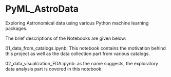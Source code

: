 # PyML_AstroData
Exploring Astronomical data using various Python machine learning  packages.

The brief descriptions of the Notebooks are given below:

01_data_from_catalogs.ipynb: This notebook contains the motivation behind this project as well as the data collection part from various catalogs.


02_data_visualization_EDA.ipynb: as the name suggests, the exploratory data analysis part is covered in this notebook.